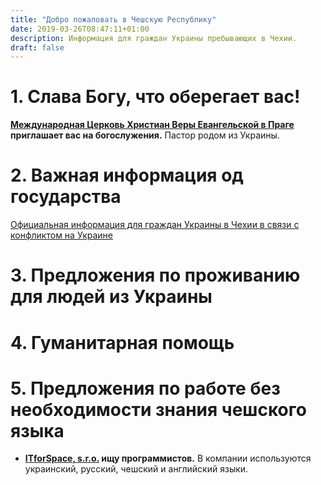 ```yaml
---
title: "Добро пожаловать в Чешскую Республику"
date: 2019-03-26T08:47:11+01:00
description: Информация для граждан Украины пребывающих в Чехии.
draft: false
---
```


# 1. Слава Богу, что оберегает вас!

**[Международная Церковь Христиан Веры Евангельской в Праге](https://kvep.cz) приглашает вас на богослужения.** Пастор родом из Украины.

# 2. Важная информация од государства

[Официальная информация для граждан Украины в Чехии в связи с конфликтом на Украине](https://www.mvcr.cz/clanek/informace-pro-obcany-ukrajiny.aspx?q=Y2hudW09Mg%3d%3d)

# 3. Предложения по проживанию для людей из Украины

# 4. Гуманитарная помощь

# 5. Предложения по работе без необходимости знания чешского языка

* **[ITforSpace, s.r.o.](https://wwww.itforspace.com) ищу программистов.** В компании используются украинский, русский, чешский и английский языки.
